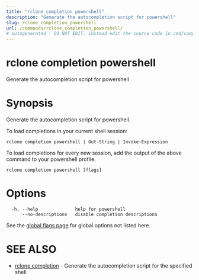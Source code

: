 ```yaml
---
title: "rclone completion powershell"
description: "Generate the autocompletion script for powershell"
slug: rclone_completion_powershell
url: /commands/rclone_completion_powershell/
# autogenerated - DO NOT EDIT, instead edit the source code in cmd/completion/powershell/ and as part of making a release run "make commanddocs"
---
```

# rclone completion powershell

Generate the autocompletion script for powershell

# Synopsis

Generate the autocompletion script for powershell.

To load completions in your current shell session:

	rclone completion powershell | Out-String | Invoke-Expression

To load completions for every new session, add the output of the above command
to your powershell profile.


```
rclone completion powershell [flags]
```

# Options

```
  -h, --help              help for powershell
      --no-descriptions   disable completion descriptions
```

See the [global flags page](/flags/) for global options not listed here.

# SEE ALSO

* [rclone completion](/commands/rclone_completion/)	 - Generate the autocompletion script for the specified shell

